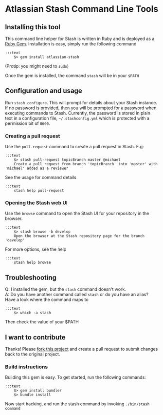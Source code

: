 # Atlassian Stash Command Line Tools

## Installing this tool
This command line helper for Stash is written in Ruby and is deployed as a [Ruby Gem](https://rubygems.org/gems/atlassian-stash/). Installation is easy, simply run the following command

	:::text
        $> gem install atlassian-stash

(Protip: you might need to `sudo`)

Once the gem is installed, the command `stash` will be in your `$PATH`

## Configuration and usage
Run `stash configure`. This will prompt for details about your Stash instance. If no password is provided, then you will be prompted for a password when executing commands to Stash. Currently, the password is stored in plain text in a configuration file, `~/.stashconfig.yml` which is protected with a permission bit of `0600`. 

### Creating a pull request
Use the `pull-request` command to create a pull request in Stash. E.g:

    :::text
        $> stash pull-request topicBranch master @michael
        Create a pull request from branch 'topicBranch' into 'master' with 'michael' added as a reviewer

See the usage for command details 

    :::text
        stash help pull-request

### Opening the Stash web UI
Use the `browse` command to open the Stash UI for your repository in the browser.

    :::text
        $> stash browse -b develop
        Open the browser at the Stash repository page for the branch 'develop'

For more options, see the help

    :::text
        stash help browse

## Troubleshooting
Q: I installed the gem, but the `stash` command doesn't work.  
A: Do you have another command called `stash` or do you have an alias? Have a look where the command maps to

    :::text
        $> which -a stash

Then check the value of your $PATH

## I want to contribute
Thanks! Please [fork this project](https://bitbucket.org/atlassian/stash-command-line-tools/fork) and create a pull request to submit changes back to the original project.

### Build instructions
Building this gem is easy. To get started, run the following commands:

    :::text
        $> gem install bundler
        $> bundle install

Now start hacking, and run the stash command by invoking `./bin/stash command`
